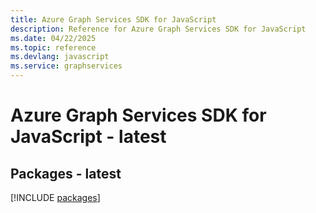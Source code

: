 ```yaml
---
title: Azure Graph Services SDK for JavaScript
description: Reference for Azure Graph Services SDK for JavaScript
ms.date: 04/22/2025
ms.topic: reference
ms.devlang: javascript
ms.service: graphservices
---
```

# Azure Graph Services SDK for JavaScript - latest
## Packages - latest
[!INCLUDE [packages](graph-services-index.md)]